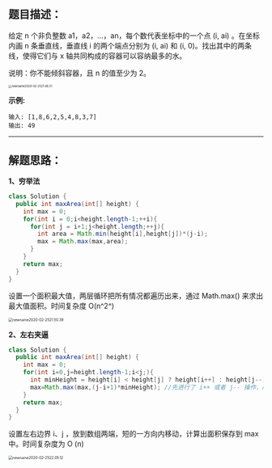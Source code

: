 ## 题目描述：

给定 n 个非负整数 a1，a2，...，an，每个数代表坐标中的一个点 (i, ai) 。在坐标内画 n 条垂直线，垂直线 i 的两个端点分别为 (i, ai) 和 (i, 0)。找出其中的两条线，使得它们与 x 轴共同构成的容器可以容纳最多的水。

说明：你不能倾斜容器，且 n 的值至少为 2。

<img src="/Users/moby/Library/Application%20Support/typora-user-images/newname2020-02-2521.46.31.png" alt="newname2020-02-2521.46.31" style="zoom:40%;" />

**示例:**

```
输入: [1,8,6,2,5,4,8,3,7]
输出: 49
```

----

## 解题思路：

**1、穷举法**

```java
class Solution {
  public int maxArea(int[] height) {
    int max = 0;
    for(int i = 0;i<height.length-1;++i){
      for(int j = i+1;j<height.length;++j){
        int area = Math.min(height[i],height[j])*(j-i);
        max = Math.max(max,area);
      }
    }
    return max;
  }
}
```

设置一个面积最大值，两层循环把所有情况都遍历出来，通过 Math.max() 来求出最大值面积。时间复杂度 O(n^2^)

<img src="/Users/moby/Library/Application%20Support/typora-user-images/newname2020-02-2521.50.39.png" alt="newname2020-02-2521.50.39" style="zoom: 50%;" />

**2、左右夹逼**

```java
class Solution {
  public int maxArea(int[] height) {
    int max = 0;
    for(int i=0,j=height.length-1;i<j;){
      int minHeight = height[i] < height[j] ? height[i++] : height[j--];
      max=Math.max(max,(j-i+1)*minHeight); //先进行了 i++ 或者 j-- 操作，所以要 +1 补 x 轴长度
    }
    return max;
  }    
}
```

设置左右边界  i、j ，放到数组两端，短的一方向内移动，计算出面积保存到 max 中。时间复杂度为 O (n)

<img src="/Users/moby/Library/Application%20Support/typora-user-images/newname2020-02-2522.05.12.png" alt="newname2020-02-2522.05.12" style="zoom:50%;" />